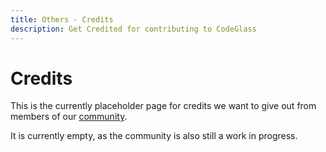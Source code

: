 ```yaml
---
title: Others - Credits
description: Get Credited for contributing to CodeGlass
---
```

# Credits

This is the currently placeholder page for credits we want to give out from members of our [community](Community.md).

It is currently empty, as the community is also still a work in progress.



